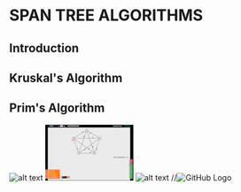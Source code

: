 # SPAN TREE ALGORITHMS

## Introduction


## Kruskal's Algorithm

## Prim's Algorithm
![alt text](files/prim.GIF)
![alt text](files/pox.gif)
![alt text](files/pix.gif)
//![GitHub Logo](client/src/assets/images/chogif.GIF)